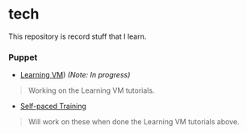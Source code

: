 # tech
This repository is record stuff that I learn.

### Puppet
- [Learning VM](https://learn.puppet.com/)) *(Note: In progress)*  
> Working on the Learning VM tutorials.

- [Self-paced Training](https://learn.puppet.com/category/self-paced-training)
>Will work on these when done the Learning VM tutorials above.
